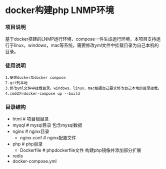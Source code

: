 # docker构建php LNMP环境 

### 项目说明

基于docker搭建的LNMP运行环境，compose一件生成运行环境，本项目支持运行于linux，windows，mac等系统，需要修改yml文件中挂载目录为自己本机的目录。

### 使用说明

```
1.安装docker及docker compose
2.git到本地 
3.修改yml文件中挂载目录。windows，linux，mac根据自己要求修改自己本地的目录挂载。
4.cmd运行docker-compose up --build
```

### 目录结构

- html                                             # 项目根目录
- mysql                                           # mysql目录 包含mysql数据
- nginx                                            # nginx目录
  - nginx.conf                            # nginx配置文件
- php                                               # php目录
  - Dockerfile                             # phpdockerfile文件 构建php镜像并添加部分扩展 
- redis
- docker-compose.yml